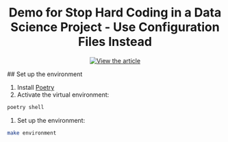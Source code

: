 <div align="center">
<h1 align="center">
Demo for Stop Hard Coding in a Data Science Project - Use Configuration Files Instead
</h3>
  
[![View the article](https://img.shields.io/badge/Data%20Science%20Simplified-View%20Blog-red?logo=wordpress)](https://mathdatasimplified.com/2023/05/25/stop-hard-coding-in-a-data-science-project-use-configuration-files-instead/) 
  
</div>
## Set up the environment

1. Install [Poetry](https://python-poetry.org/docs/#installation)
1. Activate the virtual environment:

```bash
poetry shell
```

1. Set up the environment:

```bash
make environment
```

